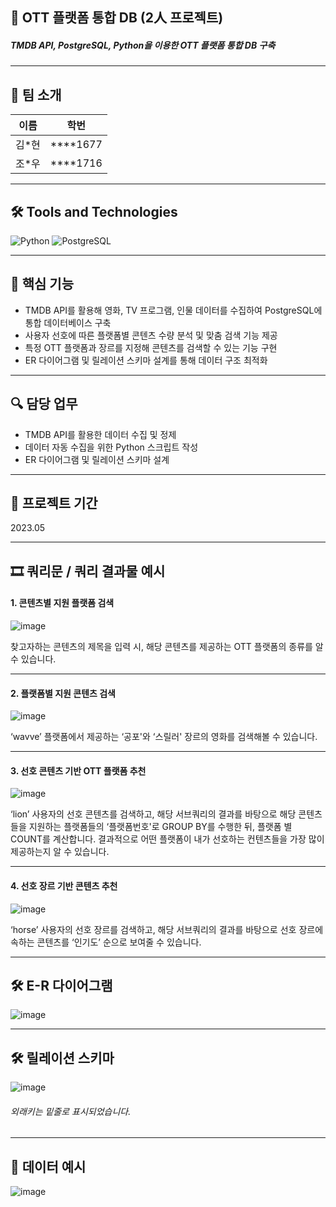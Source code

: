 ## 📝 OTT 플랫폼 통합 DB (2人 프로젝트)
##### TMDB API, PostgreSQL, Python을 이용한 OTT 플랫폼 통합 DB 구축

----
## 👥 팀 소개

| 이름   | 학번     |
| :----: | :------: |
| 김*현  | ****1677 |
| 조*우  | ****1716 |
----

## 🛠 Tools and Technologies
![Python](https://img.shields.io/badge/Python-%233776AB.svg?&style=for-the-badge&logo=python&logoColor=white)
![PostgreSQL](https://img.shields.io/badge/PostgreSQL-%2331575F.svg?&style=for-the-badge&logo=postgresql&logoColor=white)

----

## 🔑 핵심 기능

- TMDB API를 활용해 영화, TV 프로그램, 인물 데이터를 수집하여 PostgreSQL에 통합 데이터베이스 구축
- 사용자 선호에 따른 플랫폼별 콘텐츠 수량 분석 및 맞춤 검색 기능 제공
- 특정 OTT 플랫폼과 장르를 지정해 콘텐츠를 검색할 수 있는 기능 구현
- ER 다이어그램 및 릴레이션 스키마 설계를 통해 데이터 구조 최적화

----

## 🔍 담당 업무
- TMDB API를 활용한 데이터 수집 및 정제
- 데이터 자동 수집을 위한 Python 스크립트 작성
- ER 다이어그램 및 릴레이션 스키마 설계

----

## 📅 프로젝트 기간
2023.05

----
## 🎞 쿼리문 / 쿼리 결과물 예시
#### 1. 콘텐츠별 지원 플랫폼 검색
![image](https://github.com/user-attachments/assets/f285b528-ee96-417c-96b9-b4990bfe5728)

찾고자하는 콘텐츠의 제목을 입력 시, 해당 콘텐츠를 제공하는 OTT 플랫폼의 종류를 알 수 있습니다.

---
#### 2. 플랫폼별 지원 콘텐츠 검색

![image](https://github.com/user-attachments/assets/52911573-4e4f-4e78-a850-433c00541fcc)

‘wavve’ 플랫폼에서 제공하는 ‘공포'와 ‘스릴러' 장르의 영화를 검색해볼 수 있습니다.

---
#### 3. 선호 콘텐츠 기반 OTT 플랫폼 추천

![image](https://github.com/user-attachments/assets/456b845d-96bc-42fe-8422-3734aa379018)

‘lion’ 사용자의 선호 콘텐츠를 검색하고, 해당 서브쿼리의 결과를 바탕으로 해당 콘텐츠들을 지원하는 플랫폼들의  ‘플랫폼번호'로 GROUP BY를 수행한 뒤, 플랫폼 별 COUNT를 계산합니다. 결과적으로 어떤 플랫폼이 내가 선호하는 컨텐츠들을 가장 많이 제공하는지 알 수 있습니다.

---
#### 4. 선호 장르 기반 콘텐츠 추천

![image](https://github.com/user-attachments/assets/c7227449-2abf-45dc-904d-9a8c0e007def)

‘horse’ 사용자의 선호 장르를 검색하고, 해당 서브쿼리의 결과를 바탕으로 선호 장르에 속하는 콘텐츠를 ‘인기도’ 순으로 보여줄 수 있습니다.

----
## 🛠 E-R 다이어그램
![image](https://github.com/user-attachments/assets/b153f469-14f4-4d30-8b5e-cc6b7ce5d59d)

----
## 🛠 릴레이션 스키마
![image](https://github.com/user-attachments/assets/cc53241c-e103-4cf4-85f1-01b6a15ef411)

###### 외래키는 밑줄로 표시되었습니다.

----
## 📂 데이터 예시
![image](https://github.com/user-attachments/assets/317e3a2a-ee17-424f-b814-60d28df34f74)

